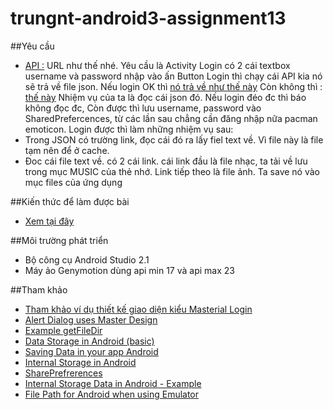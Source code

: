 # trungnt-android3-assignment13

##Yêu cầu
+ [API :](http://g-service.herokuapp.com/api/techkids/login?username=android%40hungdepzai.techkids.vn&password=123456)
URL như thế nhé.
Yêu cầu là Activity Login có 2 cái textbox username và password nhập vào ấn Button Login thì chạy cái API kia nó sẽ trả về file json. Nếu login OK thì [nó trả về như thế này](http://g-service.herokuapp.com/api/techkids/login?username=android%40hungdepzai.techkids.vn&password=123456)
Còn không thì : [thế này](http://g-service.herokuapp.com/api/techkids/login?username=admin&password=12342)
Nhiệm vụ của ta là đọc cái json đó. Nếu login đéo đc thì báo không đọc đc, Còn được thì lưu username, password vào SharedPrefercences, từ các lần sau chẳng cần đăng nhập nữa pacman emoticon. Login được thì làm những nhiệm vụ sau:
+ Trong JSON có trường link, đọc cái đó ra lấy fiel text về. Vì file này là file tạm nên để ở cache.
+ Đoc cái file text về. có 2 cái link. cái link đầu là file nhạc, ta tải về lưu trong mục MUSIC của thẻ nhớ. Link tiếp theo là file ảnh. Ta save nó vào mục files của ứng dụng

##Kiến thức để làm được bài
+ [Xem tại đây](https://github.com/trantrungnt/LearnStorargeData)

##Môi trường phát triển
+ Bộ công cụ Android Studio 2.1
+ Máy ảo Genymotion dùng api min 17 và api max 23

##Tham khảo
+ [Tham khảo ví dụ thiết kế giao diện kiểu Masterial Login](sourcey.com/beautiful-android-login-and-signup-screens-with-material-design/)
+ [Alert Dialog uses Master Design](http://www.androidmaterial.info/2016/01/android-alertdialog-example-tutorial-in-material-design/)
+ [Example getFileDir](http://www.programcreek.com/java-api-examples/index.php?class=android.content.Context&method=getFilesDir)
+ [Data Storage in Android (basic)](https://developer.android.com/training/basics/data-storage/files.html)
+ [Saving Data in your app Android](http://blog.cindypotvin.com/saving-data-to-a-file-in-your-android-application/)
+ [Internal Storage in Android](http://www.tutorialspoint.com/android/android_internal_storage.htm)
+ [SharePrefrerences](https://developer.android.com/guide/topics/data/data-storage.html)
+ [Internal Storage Data in Android - Example](http://www.journaldev.com/9383/android-internal-storage-example-tutorial)
+ [File Path for Android when using Emulator](stackoverflow.com/questions/10703619/file-path-for-android-when-using-emulator)
